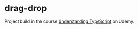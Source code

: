 # drag-drop

Project build in the course [Understanding TypeScript](https://www.udemy.com/course/understanding-typescript/) on Udemy.
